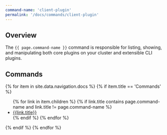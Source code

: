 ```yaml
---
command-name: 'client-plugin'
permalink: '/docs/commands/client-plugin'
---
```


<h2> Overview </h2>

The `{{ page.command-name }}` command is responsible for listing, showing, and manipulating both core plugins on your cluster and extensible CLI plugins.

<h2> Commands </h2>

<p>
{% for item in site.data.navigation.docs %}
    {% if item.title == 'Commands' %}
        <ul>
        {% for link in item.children %}
            {% if link.title contains page.command-name and link.title != page.command-name %}
                <li><a href="{{site.baseurl}}{{link.url}}">{{link.title}}</a></li>
            {% endif %}
        {% endfor %}
        </ul>
    {% endif %}
{% endfor %}
</p>
